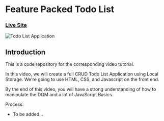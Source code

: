 # Feature Packed Todo List

### [Live Site](https://noel-garces08.github.io/TodoList/)

![Todo List Application](https://i.imgur.com/naNRPGt.png)

## Introduction
This is a code repository for the corresponding video tutorial. 

In this video, we will create a full CRUD Todo List Application using Local Storage. We're going to use HTML, CSS, and Javascript on the front end.

By the end of this video, you will have a strong understanding of how to manipulate the DOM and a lot of JavaScript Basics.

Process:
- To be added...